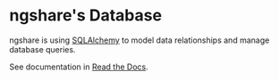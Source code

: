 # ngshare's Database
ngshare is using [SQLAlchemy](https://www.sqlalchemy.org/) to model data
 relationships and manage database queries.

See documentation in
 [Read the Docs](https://ngshare.readthedocs.io/en/latest/contributer_guide/database.html).


